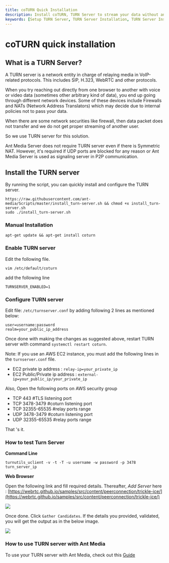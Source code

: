 ```yaml
---
title: coTURN Quick Installation 
description: Install coTURN, TURN Server to stream your data without any firewall restrictions.
keywords: [Setup TURN Server, TURN Server Installation, TURN Server Installation, coTURN Quick Installation, Ant Media Server Documentation, Ant Media Server Tutorials]
---
```


# coTURN quick installation

What is a TURN Server?
----------------------

A TURN server is a network entity in charge of relaying media in VoIP-related protocols. This includes SIP, H.323, WebRTC and other protocols.

When you try reaching out directly from one browser to another with voice or video data (sometimes other arbitrary kind of data), you end up going through different network devices. Some of these devices include Firewalls and NATs (Network Address Translators) which may decide due to internal policies not to pass your data.

When there are some network securities like firewall, then data packet does not transfer and we do not get proper streaming of another user.

So we use TURN server for this solution.

Ant Media Server does not require TURN server even if there is Symmetric NAT. However, it's required if UDP ports are blocked for any reason or Ant Media Server is used as signaling server in P2P communication.

## Install the TURN server

By running the script, you can quickly install and configure the TURN server.

```
https://raw.githubusercontent.com/ant-media/Scripts/master/install_turn-server.sh && chmod +x install_turn-server.sh
sudo ./install_turn-server.sh
```

### Manual Installation
```console
apt-get update && apt-get install coturn
```

### Enable TURN server

Edit the following file.

```console
vim /etc/default/coturn
```

add the following line

```TURNSERVER_ENABLED=1```

### Configure TURN server

Edit file: ```/etc/turnserver.conf``` by adding following 2 lines as mentioned below:

```
user=username:password
realm=your_public_ip_address
```

Once done with making the changes as suggested above, restart TURN server with command ```systemctl restart coturn```.

Note: If you use an AWS EC2 instance, you must add the following lines in the ```turnserver.conf``` file.

  - EC2 private ip address : ```relay-ip=your_private_ip```
  - EC2 Public/Private ip address : ```external-ip=your_public_ip/your_private_ip```

Also, Open the following ports on AWS security group

  - TCP 443 #TLS listening port
  - TCP 3478-3479 #coturn listening port
  - TCP 32355-65535 #relay ports range
  - UDP 3478-3479 #coturn listening port
  - UDP 32355-65535 #relay ports range

That 's it.

### How to test Turn Server

**Command Line**

```shell
turnutils_uclient -v -t -T -u username -w password -p 3478 turn_server_ip
```

**Web Browser**

Open the following link and fill required details. Thereafter, _Add Server_ here : [https://webrtc.github.io/samples/src/content/peerconnection/trickle-ice/](https://webrtc.github.io/samples/src/content/peerconnection/trickle-ice/)

![](@site/static/img/turn1.png)

Once done. Click ```Gather Candidates```.
If the details you provided, validated, you will get the output as in the below image.

![](https://raw.githubusercontent.com/wiki/ant-media/Ant-Media-Server/images/turn3.png)

### How to use TURN server with Ant Media

To use your TURN server with Ant Media, check out this
[Guide](https://antmedia.io/docs/guides/configuration-and-testing/configuring-stun-turn-addresses/#custom-turn-server-configuration-in-ant-media-server)
